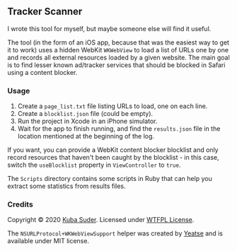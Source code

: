 ## Tracker Scanner

I wrote this tool for myself, but maybe someone else will find it useful.

The tool (in the form of an iOS app, because that was the easiest way to get it to work) uses a hidden WebKit `WKWebView` to load a list of URLs one by one and records all external resources loaded by a given website. The main goal is to find lesser known ad/tracker services that should be blocked in Safari using a content blocker.


### Usage

1. Create a `page_list.txt` file listing URLs to load, one on each line.
2. Create a `blocklist.json` file (could be empty).
3. Run the project in Xcode in an iPhone simulator.
4. Wait for the app to finish running, and find the `results.json` file in the location mentioned at the beginning of the log.

If you want, you can provide a WebKit content blocker blocklist and only record resources that haven't been caught by the blocklist - in this case, switch the `useBlocklist` property in `ViewController` to `true`. 

The `Scripts` directory contains some scripts in Ruby that can help you extract some statistics from results files.


### Credits

Copyright © 2020 [Kuba Suder](https://mackuba.eu). Licensed under [WTFPL License](http://www.wtfpl.net). 

The `NSURLProtocol+WKWebViewSupport` helper was created by [Yeatse](https://github.com/Yeatse) and is available under MIT license.
